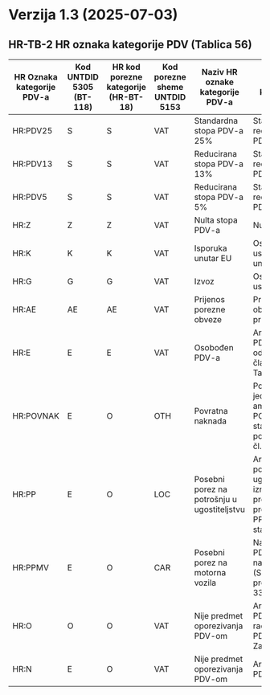 # Verzija 1.3 (2025-07-03)

## HR-TB-2 HR oznaka kategorije PDV (Tablica 56)

| HR Oznaka kategorije PDV-a | Kod UNTDID 5305 (BT-118) | HR kod porezne kategorije (HR-BT-18) | Kod porezne sheme UNTDID 5153 | Naziv HR oznake kategorije PDV-a            | Opis HR oznake kategorije PDV-a                                                                                                                      |
|----------------------------|--------------------------|--------------------------------------|-------------------------------|---------------------------------------------|------------------------------------------------------------------------------------------------------------------------------------------------------|
| HR:PDV25                   | S                        | S                                    | VAT                           | Standardna stopa PDV-a 25%                  | Standardna ili reducirana stopa PDV-a                                                                                                                |
| HR:PDV13                   | S                        | S                                    | VAT                           | Reducirana stopa PDV-a 13%                  | Standardna ili reducirana stopa PDV-a                                                                                                                |
| HR:PDV5                    | S                        | S                                    | VAT                           | Reducirana stopa PDV-a 5%                   | Standardna ili reducirana stopa PDV-a                                                                                                                |
| HR:Z                       | Z                        | Z                                    | VAT                           | Nulta stopa PDV-a                           | Nulta stopa PDVa                                                                                                                                     |
| HR:K                       | K                        | K                                    | VAT                           | Isporuka unutar EU                          | Oslobođeno PDV-a uslijed isporuke unutar EU                                                                                                          |
| HR:G                       | G                        | G                                    | VAT                           | Izvoz                                       | Oslobođeno PDV-a uslijed izvoza                                                                                                                      |
| HR:AE                      | AE                       | AE                                   | VAT                           | Prijenos porezne obveze                     | Prijenos porezne obveze – porez plaća primatelj računa                                                                                               |
| HR:E                       | E                        | E                                    | VAT                           | Osobođen PDV-a                              | Artikl je oslobođen PDV-a prema odgovarajučem članku navedenom u TaxExemptionReason                                                                  |
| HR:POVNAK                  | E                        | O                                    | OTH                           | Povratna naknada                            | Povratna naknada za jednokratnu ambalažu (trošak POVNAK je prolazna stavka koja ne ulazi u poreznu osnovicu - čl. 33. st. 3)                         |
| HR:PP                      | E                        | O                                    | LOC                           | Posebni porez na potrošnju u ugostiteljstvu | Artikl podliježe i pod posebni porez u ugostiteljstvu (u iznosu definiranom prema lokalnim propisima, trošaak PPUG je prolazna stavka čl. 33. st. 3) |
| HR:PPMV                    | E                        | O                                    | CAR                           | Posebni porez na motorna vozila             | Na artikl se plaća PDV o Posebni porez na motorna vozila (Sam trošak PPMV je prolazna stavka čl. 33. st. 3)                                          |
| HR:O                       | O                        | O                                    | VAT                           | Nije predmet oporezivanja PDV-om            | Artikl ne podliježe PDV-u (jer cijeli račun ne podliježe PDV-u temeljem čl. 5 Zakona o PDVu)                                                         |
| HR:N                       | E                        | O                                    | VAT                           | Nije predmet oporezivanja PDV-om            | Artikl ne podliježe PDV-u                                                                                                                            |
